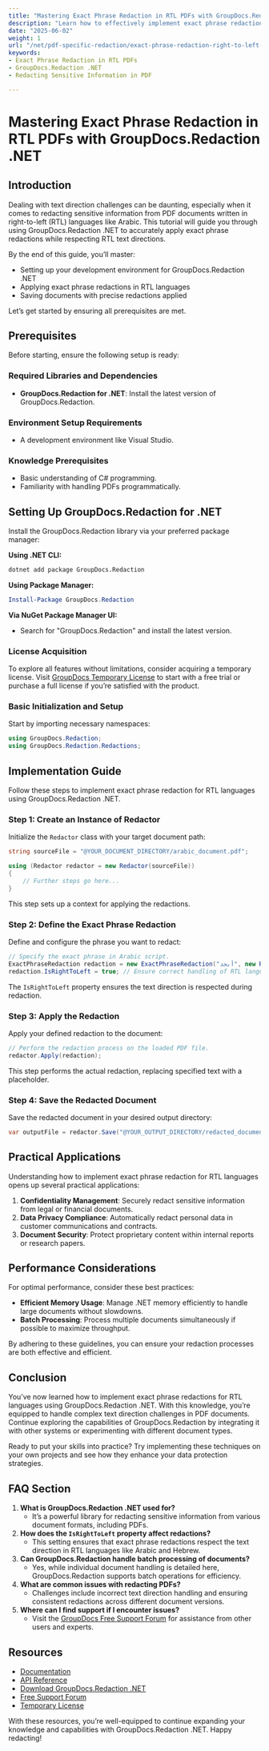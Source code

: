 ```yaml
---
title: "Mastering Exact Phrase Redaction in RTL PDFs with GroupDocs.Redaction .NET"
description: "Learn how to effectively implement exact phrase redaction for right-to-left languages using GroupDocs.Redaction .NET. Ensure your sensitive information is accurately handled."
date: "2025-06-02"
weight: 1
url: "/net/pdf-specific-redaction/exact-phrase-redaction-right-to-left-groupdocs-redaction/"
keywords:
- Exact Phrase Redaction in RTL PDFs
- GroupDocs.Redaction .NET
- Redacting Sensitive Information in PDF

---
```



# Mastering Exact Phrase Redaction in RTL PDFs with GroupDocs.Redaction .NET

## Introduction
Dealing with text direction challenges can be daunting, especially when it comes to redacting sensitive information from PDF documents written in right-to-left (RTL) languages like Arabic. This tutorial will guide you through using GroupDocs.Redaction .NET to accurately apply exact phrase redactions while respecting RTL text directions.

By the end of this guide, you’ll master:
- Setting up your development environment for GroupDocs.Redaction .NET
- Applying exact phrase redactions in RTL languages
- Saving documents with precise redactions applied

Let’s get started by ensuring all prerequisites are met.

## Prerequisites
Before starting, ensure the following setup is ready:

### Required Libraries and Dependencies
- **GroupDocs.Redaction for .NET**: Install the latest version of GroupDocs.Redaction.
  
### Environment Setup Requirements
- A development environment like Visual Studio.

### Knowledge Prerequisites
- Basic understanding of C# programming.
- Familiarity with handling PDFs programmatically.

## Setting Up GroupDocs.Redaction for .NET
Install the GroupDocs.Redaction library via your preferred package manager:

**Using .NET CLI:**
```bash
dotnet add package GroupDocs.Redaction
```

**Using Package Manager:**
```powershell
Install-Package GroupDocs.Redaction
```

**Via NuGet Package Manager UI:**
- Search for "GroupDocs.Redaction" and install the latest version.

### License Acquisition
To explore all features without limitations, consider acquiring a temporary license. Visit [GroupDocs Temporary License](https://purchase.groupdocs.com/temporary-license/) to start with a free trial or purchase a full license if you’re satisfied with the product.

### Basic Initialization and Setup
Start by importing necessary namespaces:
```csharp
using GroupDocs.Redaction;
using GroupDocs.Redaction.Redactions;
```

## Implementation Guide
Follow these steps to implement exact phrase redaction for RTL languages using GroupDocs.Redaction .NET.

### Step 1: Create an Instance of Redactor
Initialize the `Redactor` class with your target document path:
```csharp
string sourceFile = "@YOUR_DOCUMENT_DIRECTORY/arabic_document.pdf";

using (Redactor redactor = new Redactor(sourceFile))
{
    // Further steps go here...
}
```
This step sets up a context for applying the redactions.

### Step 2: Define the Exact Phrase Redaction
Define and configure the phrase you want to redact:
```csharp
// Specify the exact phrase in Arabic script.
ExactPhraseRedaction redaction = new ExactPhraseRedaction("أﺑﺠﺪ", new ReplacementOptions("[test]"));
redaction.IsRightToLeft = true; // Ensure correct handling of RTL languages.
```
The `IsRightToLeft` property ensures the text direction is respected during redaction.

### Step 3: Apply the Redaction
Apply your defined redaction to the document:
```csharp
// Perform the redaction process on the loaded PDF file.
redactor.Apply(redaction);
```
This step performs the actual redaction, replacing specified text with a placeholder.

### Step 4: Save the Redacted Document
Save the redacted document in your desired output directory:
```csharp
var outputFile = redactor.Save("@YOUR_OUTPUT_DIRECTORY/redacted_document.pdf");
```

## Practical Applications
Understanding how to implement exact phrase redaction for RTL languages opens up several practical applications:
1. **Confidentiality Management**: Securely redact sensitive information from legal or financial documents.
2. **Data Privacy Compliance**: Automatically redact personal data in customer communications and contracts.
3. **Document Security**: Protect proprietary content within internal reports or research papers.

## Performance Considerations
For optimal performance, consider these best practices:
- **Efficient Memory Usage**: Manage .NET memory efficiently to handle large documents without slowdowns.
- **Batch Processing**: Process multiple documents simultaneously if possible to maximize throughput.

By adhering to these guidelines, you can ensure your redaction processes are both effective and efficient.

## Conclusion
You’ve now learned how to implement exact phrase redactions for RTL languages using GroupDocs.Redaction .NET. With this knowledge, you’re equipped to handle complex text direction challenges in PDF documents. Continue exploring the capabilities of GroupDocs.Redaction by integrating it with other systems or experimenting with different document types.

Ready to put your skills into practice? Try implementing these techniques on your own projects and see how they enhance your data protection strategies.

## FAQ Section
1. **What is GroupDocs.Redaction .NET used for?**
   - It’s a powerful library for redacting sensitive information from various document formats, including PDFs.
2. **How does the `IsRightToLeft` property affect redactions?**
   - This setting ensures that exact phrase redactions respect the text direction in RTL languages like Arabic and Hebrew.
3. **Can GroupDocs.Redaction handle batch processing of documents?**
   - Yes, while individual document handling is detailed here, GroupDocs.Redaction supports batch operations for efficiency.
4. **What are common issues with redacting PDFs?**
   - Challenges include incorrect text direction handling and ensuring consistent redactions across different document versions.
5. **Where can I find support if I encounter issues?**
   - Visit the [GroupDocs Free Support Forum](https://forum.groupdocs.com/c/redaction/10) for assistance from other users and experts.

## Resources
- [Documentation](https://docs.groupdocs.com/redaction/net/)
- [API Reference](https://reference.groupdocs.com/redaction/net)
- [Download GroupDocs.Redaction .NET](https://releases.groupdocs.com/redaction/net/)
- [Free Support Forum](https://forum.groupdocs.com/c/redaction/10)
- [Temporary License](https://purchase.groupdocs.com/temporary-license/) 

With these resources, you’re well-equipped to continue expanding your knowledge and capabilities with GroupDocs.Redaction .NET. Happy redacting!

